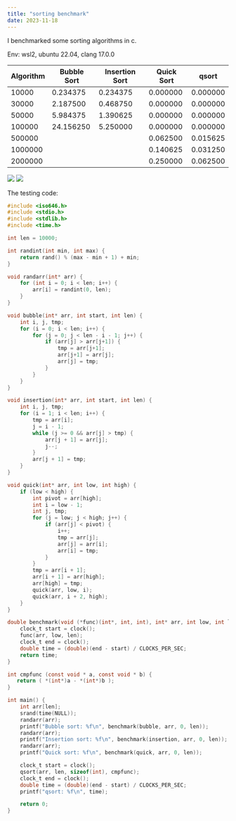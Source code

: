 ```yaml
---
title: "sorting benchmark"
date: 2023-11-18
---
```


I benchmarked some sorting algorithms in c.

Env: wsl2, ubuntu 22.04, clang 17.0.0

| Algorithm | Bubble Sort | Insertion Sort | Quick Sort | qsort |
| --------- | ----------- | -------------- | ---------- | ----- |
| 10000     | 0.234375    | 0.234375       | 0.000000   | 0.000000 |
| 30000     | 2.187500    | 0.468750       | 0.000000   | 0.000000 |
| 50000     | 5.984375    | 1.390625       | 0.000000   | 0.000000 |
| 100000    | 24.156250   | 5.250000       | 0.000000   | 0.000000 |
| 500000    |     |        | 0.062500   | 0.015625 |
| 1000000   |     |        | 0.140625   | 0.031250 |
| 2000000   |     |        | 0.250000   | 0.062500 |

![](https://github.com/Dan-k391/dan-k391.github.io/blob/main/images/sorting1.png)
![](https://github.com/Dan-k391/dan-k391.github.io/blob/main/images/sorting2.png)

The testing code:
```c
#include <iso646.h>
#include <stdio.h>
#include <stdlib.h>
#include <time.h>

int len = 10000;

int randint(int min, int max) {
    return rand() % (max - min + 1) + min;
}

void randarr(int* arr) {
    for (int i = 0; i < len; i++) {
        arr[i] = randint(0, len);
    }
}

void bubble(int* arr, int start, int len) {
    int i, j, tmp;
    for (i = 0; i < len; i++) {
        for (j = 0; j < len - i - 1; j++) {
            if (arr[j] > arr[j+1]) {
                tmp = arr[j+1];
                arr[j+1] = arr[j];
                arr[j] = tmp;
            }
        }
    }
}

void insertion(int* arr, int start, int len) {
    int i, j, tmp;
    for (i = 1; i < len; i++) {
        tmp = arr[i];
        j = i - 1;
        while (j >= 0 && arr[j] > tmp) {
            arr[j + 1] = arr[j];
            j--;
        }
        arr[j + 1] = tmp;
    }
}

void quick(int* arr, int low, int high) {
    if (low < high) {
        int pivot = arr[high];
        int i = low - 1;
        int j, tmp;
        for (j = low; j < high; j++) {
            if (arr[j] < pivot) {
                i++;
                tmp = arr[j];
                arr[j] = arr[i];
                arr[i] = tmp;
            }
        }
        tmp = arr[i + 1];
        arr[i + 1] = arr[high];
        arr[high] = tmp;
        quick(arr, low, i);
        quick(arr, i + 2, high);
    }
}

double benchmark(void (*func)(int*, int, int), int* arr, int low, int len) {
    clock_t start = clock();
    func(arr, low, len);
    clock_t end = clock();
    double time = (double)(end - start) / CLOCKS_PER_SEC;
    return time;
}

int cmpfunc (const void * a, const void * b) {
   return ( *(int*)a - *(int*)b );
}

int main() {
    int arr[len];
    srand(time(NULL));
    randarr(arr);
    printf("Bubble sort: %f\n", benchmark(bubble, arr, 0, len));
    randarr(arr);
    printf("Insertion sort: %f\n", benchmark(insertion, arr, 0, len));
    randarr(arr);
    printf("Quick sort: %f\n", benchmark(quick, arr, 0, len));

    clock_t start = clock();
    qsort(arr, len, sizeof(int), cmpfunc);
    clock_t end = clock();
    double time = (double)(end - start) / CLOCKS_PER_SEC;
    printf("qsort: %f\n", time);

    return 0;
}
```
